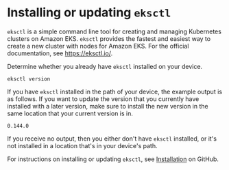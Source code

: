 # Installing or updating `eksctl`<a name="eksctl"></a>

`eksctl` is a simple command line tool for creating and managing Kubernetes clusters on Amazon EKS\. `eksctl` provides the fastest and easiest way to create a new cluster with nodes for Amazon EKS\. For the official documentation, see [https://eksctl\.io/](https://eksctl.io/)\.

Determine whether you already have `eksctl` installed on your device\.

```
eksctl version
```

If you have `eksctl` installed in the path of your device, the example output is as follows\. If you want to update the version that you currently have installed with a later version, make sure to install the new version in the same location that your current version is in\.

```
0.144.0
```

If you receive no output, then you either don't have `eksctl` installed, or it's not installed in a location that's in your device's path\.

For instructions on installing or updating `eksctl`, see [Installation](https://github.com/weaveworks/eksctl/blob/main/README.md#installation) on GitHub\.